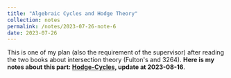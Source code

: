 ```yaml
---
title: "Algebraic Cycles and Hodge Theory"
collection: notes
permalink: /notes/2023-07-26-note-6
date: 2023-07-26
---
```

This is one of my plan (also the requirement of the supervisor) after reading the two books about intersection theory (Fulton's and 3264). **Here is my notes about this part: [Hodge-Cycles](https://dvlxlwz.github.io/files/Hodge.pdf), update at 2023-08-16**.
